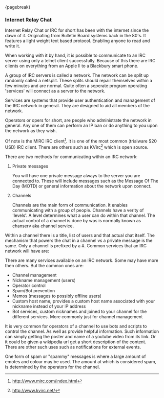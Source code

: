 {pagebreak}

### Internet Relay Chat
Internet Relay Chat or IRC for short has been with the internet since the dawn of it. Originating from Bulletin Board systems back in the 80's. It features a light weight text based protocol. Enabling anyone to read and write it.

When working with it by hand, it is possible to communicate to an IRC server using only a telnet client successfully. Because of this there are IRC clients on everything from an Apple II to a Blackbury smart phone.

A group of IRC servers is called a network. The network can be split up randomly called a netsplit. These splits should repair themselves within a few minutes and are normal. Quite often a seperate program operating 'services' will connect as a server to the network.

Services are systems that provide user authentication and management of the IRC network in general. They are designed to aid all members of the network.

Operators or opers for short, are people who administrate the network in general. Any one of them can perform an IP ban or do anything to you upon the network as they wish.

Of note is the MIRC IRC client[^MIRCurl]. It is one of the most common (trialware $20 USD) IRC client. There are others such as KVirc[^KVircurl] which is open source.

[^MIRCurl]: http://www.mirc.com/index.html
[^KVircurl]: http://www.kvirc.net/

There are two methods for communicating within an IRC network:

1. Private messages

   You will have one private message always to the server you are connected to. These will include messages such as the Message Of The Day (MOTD) or general information about the network upon connect.
2. Channels

   Channels are the main form of communication. It enables communicating with a group of people. Channels have a verity of 'levels'. A level determines what a user can do within that channel. The actual control of a channel is done by was is normally known as chanserv aka channel service.

Within a channel there is a title, list of users and that actual chat itself. The mechanism that powers the chat in a channel vs a private message is the same. Only a channel is prefixed by a #.
Common services that an IRC network will have are:

There are many services available on an IRC network. Some may have more then others. But the common ones are:

* Channel management
* Nickname management (users)
* Operator control
* Spam/Bot prevention
* Memos (messages to possibly offline users)
* Custom host name, provides a custom host name associated with your nickname instead of your IP address
* Bot services, custom nicknames and joined to your channel for the different services. More commonly just for channel management

It is very common for operators of a channel to use bots and scripts to control the channel. As well as provide helpful information. Such information can simply getting the poster and name of a youtube video from its link. Or it could be given a wikipedia url get a short description of the content.
There are other such uses such as notifications for external events.

One form of spam or "spammy" messages is where a large amount of emotes and colour may be used. The amount at which is considered spam, is determined by the operators for the channel.